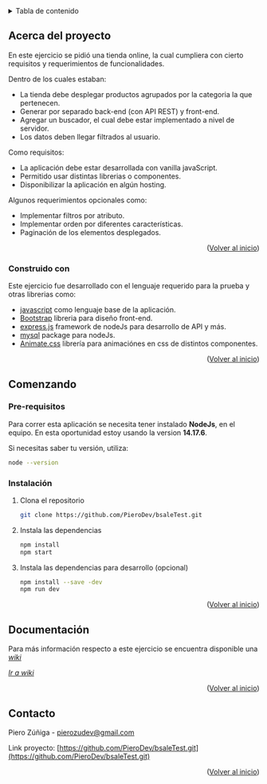 <div id="top"></div>
<!--

<br />
<div align="center">

  <h3 align="center">Bsale Test</h3>

  <p align="center">
    Prueba técnica para bsale
    <br />
    <a href="https://github.com/PieroDev/bsaleTest/tree/main/src"><strong>Explora los documentos</strong></a>
    <br />
    <br />
    <a href="https://bsale-test-pz.herokuapp.com/">Mirar página web</a>
  </p>
</div>



<!-- TABLE OF CONTENTS -->
<details>
  <summary>Tabla de contenido</summary>
  <ol>
    <li>
      <a href="#about-the-project">Acerca del proyecto</a>
      <ul>
        <li><a href="#built-with">Construido con</a></li>
      </ul>
    </li>
    <li>
      <a href="#getting-started">Comenzando</a>
      <ul>
        <li><a href="#prerequisites">Pre-requisitos</a></li>
        <li><a href="#installation">Instalación</a></li>
      </ul>
    </li>
    <li><a href="#usage">Documentación</a></li>
    <li><a href="#contact">Contacto</a></li>
  </ol>
</details>



<!-- ABOUT THE PROJECT -->
## Acerca del proyecto

En este ejercicio se pidió una tienda online, la cual cumpliera con cierto requisitos y requerimientos de funcionalidades. 

Dentro de los cuales estaban:

* La tienda debe desplegar productos agrupados por la categoria la que pertenecen.
* Generar por separado back-end (con API REST) y front-end.
* Agregar un buscador, el cual debe estar implementado a nivel de servidor.
* Los datos deben llegar filtrados al usuario.

Como requisitos:

* La aplicación debe estar desarrollada con vanilla javaScript.
* Permitido usar distintas librerias o componentes.
* Disponibilizar la aplicación en algún hosting.

Algunos requerimientos opcionales como:

* Implementar filtros por atributo.
* Implementar orden por diferentes características.
* Paginación de los elementos desplegados.


<p align="right">(<a href="#top">Volver al inicio</a>)</p>


### Construido con

Este ejercicio fue desarrollado con el lenguaje requerido para la prueba y otras librerias como: 

* [javascript](https://www.javascript.com/) como lenguaje base de la aplicación.
* [Bootstrap](https://getbootstrap.com/) libreria para diseño front-end.
* [express.js](https://expressjs.com/) framework de nodeJs para desarrollo de API y más.
* [mysql](https://www.npmjs.com/package/mysql) package para nodeJs.
* [Animate.css](https://animate.style/) librería para animaciónes en css de distintos componentes.


<p align="right">(<a href="#top">Volver al inicio</a>)</p>



<!-- GETTING STARTED -->
## Comenzando


### Pre-requisitos

Para correr esta aplicación se necesita tener instalado **NodeJs**, en el equipo. En esta oportunidad estoy usando la version
**14.17.6**.

Si necesitas saber tu versión, utiliza: 

  ```sh
  node --version
  ```

### Instalación

1. Clona el repositorio
   ```sh
   git clone https://github.com/PieroDev/bsaleTest.git
   ```
3. Instala las dependencias
   ```sh
   npm install
   npm start
   ```
4. Instala las dependencias para desarrollo (opcional)
   ```sh
   npm install --save -dev
   npm run dev
   ```

<p align="right">(<a href="#top">Volver al inicio</a>)</p>



<!-- USAGE EXAMPLES -->
## Documentación

Para más información respecto a este ejercicio se encuentra disponible una _[wiki](https://github.com/PieroDev/bsaleTest/wiki/_new)_

_[Ir a wiki](https://github.com/PieroDev/bsaleTest/wiki/_new)_

<p align="right">(<a href="#top">Volver al inicio</a>)</p>


<!-- CONTACT -->
## Contacto

Piero Zúñiga - pierozudev@gmail.com

Link proyecto: [https://github.com/PieroDev/bsaleTest.git](https://github.com/PieroDev/bsaleTest.git)

<p align="right">(<a href="#top">Volver al inicio</a>)</p>






<!-- MARKDOWN LINKS & IMAGES -->
<!-- https://www.markdownguide.org/basic-syntax/#reference-style-links -->
[contributors-shield]: https://img.shields.io/github/contributors/othneildrew/Best-README-Template.svg?style=for-the-badge
[contributors-url]: https://github.com/othneildrew/Best-README-Template/graphs/contributors
[forks-shield]: https://img.shields.io/github/forks/othneildrew/Best-README-Template.svg?style=for-the-badge
[forks-url]: https://github.com/othneildrew/Best-README-Template/network/members
[stars-shield]: https://img.shields.io/github/stars/othneildrew/Best-README-Template.svg?style=for-the-badge
[stars-url]: https://github.com/othneildrew/Best-README-Template/stargazers
[issues-shield]: https://img.shields.io/github/issues/othneildrew/Best-README-Template.svg?style=for-the-badge
[issues-url]: https://github.com/othneildrew/Best-README-Template/issues
[license-shield]: https://img.shields.io/github/license/othneildrew/Best-README-Template.svg?style=for-the-badge
[license-url]: https://github.com/othneildrew/Best-README-Template/blob/master/LICENSE.txt
[linkedin-shield]: https://img.shields.io/badge/-LinkedIn-black.svg?style=for-the-badge&logo=linkedin&colorB=555
[linkedin-url]: https://linkedin.com/in/othneildrew
[product-screenshot]: images/screenshot.png
